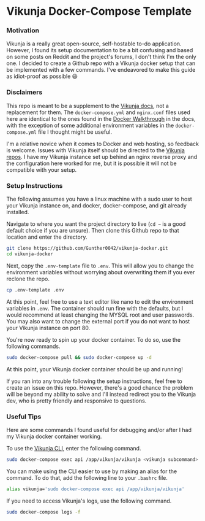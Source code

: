 # Vikunja Docker-Compose Template

### Motivation
Vikunja is a really great open-source, self-hostable to-do application. However, I found its setup documentation to be a bit confusing and based on some posts on Reddit and the project's forums, I don't think I'm the only one. I decided to create a Github repo with a Vikunja docker setup that can be implemented with a few commands. I've endeavored to make this guide as idiot-proof as possible :smiley:

### Disclaimers
This repo is meant to be a supplement to the [Vikunja docs](https://vikunja.io/docs/), not a replacement for them. The `docker-compose.yml` and `nginx.conf` files used here are identical to the ones found in the [Docker Walkthrough](https://vikunja.io/docs/docker-walkthrough/) in the docs, with the exception of some additional environment variables in the `docker-compose.yml` file I thought might be useful.

I'm a relative novice when it comes to Docker and web hosting, so feedback is welcome. Issues with Vikunja itself should be directed to the [Vikunja repos](https://kolaente.dev/vikunja). I have my Vikunja instance set up behind an nginx reverse proxy and the configuration here worked for me, but it is possible it will not be compatible with your setup.

### Setup Instructions
The following assumes you have a linux machine with a sudo user to host your Vikunja instance on, and docker, docker-compose, and git already installed.

Navigate to where you want the project directory to live (`cd ~` is a good default choice if you are unsure).
Then clone this Github repo to that location and enter the directory.
```bash
git clone https://github.com/Gunther0042/vikunja-docker.git
cd vikunja-docker
```
Next, copy the `.env-template` file to `.env`. This will allow you to change the environment variables without worrying about overwriting them if you ever reclone the repo.
```bash
cp .env-template .env
```
At this point, feel free to use a text editor like nano to edit the environment variables in `.env`. The container should run fine with the defaults, but I would recommend at least changing the MYSQL root and user passwords. You may also want to change the external port if you do not want to host your Vikunja instance on port 80.

You're now ready to spin up your docker container. To do so, use the following commands.
```bash
sudo docker-compose pull && sudo docker-compose up -d
```
At this point, your Vikunja docker container should be up and running!

If you ran into any trouble following the setup instructions, feel free to create an issue on this repo. However, there's a good chance the problem will be beyond my ability to solve and I'll instead redirect you to the Vikunja dev, who is pretty friendly and responsive to questions.

### Useful Tips
Here are some commands I found useful for debugging and/or after I had my Vikunja docker container working.

To use the [Vikunja CLI](https://vikunja.io/docs/cli/), enter the following command.
```bash
sudo docker-compose exec api /app/vikunja/vikunja <vikunja subcommand>
```
You can make using the CLI easier to use by making an alias for the command. To do that, add the following line to your `.bashrc` file.
```bash
alias vikunja='sudo docker-compose exec api /app/vikunja/vikunja'
```
If you need to access Vikunja's logs, use the following command.
```bash
sudo docker-compose logs -f
```
